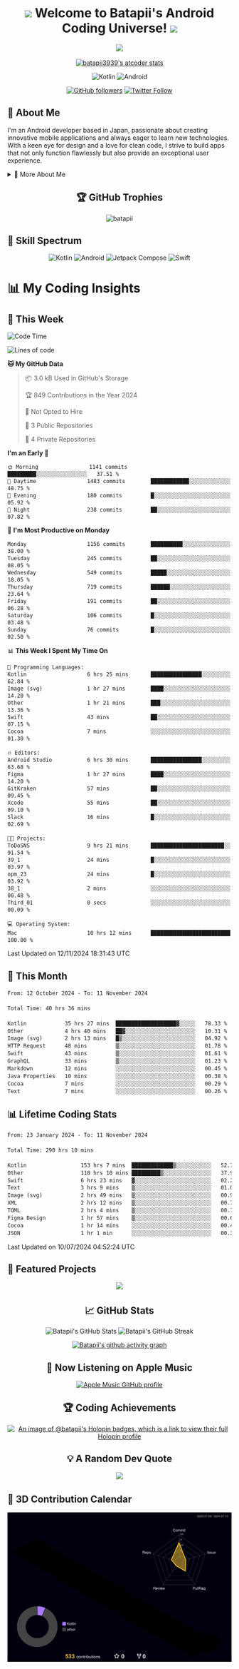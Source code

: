 <h1 align="center">
  <img src="https://media.giphy.com/media/hvRJCLFzcasrR4ia7z/giphy.gif" width="28">
  Welcome to Batapii's Android Coding Universe!
  <img src="https://media.giphy.com/media/hvRJCLFzcasrR4ia7z/giphy.gif" width="28">
</h1>

<p align="center">
  <img src="https://readme-typing-svg.herokuapp.com/?lines=Android+Developer+in+Japan;Always%20learning%20new%20things&font=Fira%20Code&center=true&width=440&height=45&color=f75c7e&vCenter=true&size=22">
</p>

<div align="center">

[![batapii3939's atcoder stats](https://atcoder-readme-stats.vercel.app/stats/batapii3939?theme=dark&show_history=5&width=450)](https://github.com/iwbc-mzk/atcoder-readme-stats)

![Kotlin](https://img.shields.io/badge/Kotlin-★☆☆☆☆☆☆☆☆☆-brightgreen)
![Android](https://img.shields.io/badge/Android-★☆☆☆☆☆☆☆☆☆-brightgreen)

  
[![GitHub followers](https://img.shields.io/github/followers/batapii?style=social)](https://github.com/batapii)
[![Twitter Follow](https://img.shields.io/twitter/follow/batapii?style=social)](https://twitter.com/batapii3939)

</div>

## 🚀 About Me
I'm an Android developer based in Japan, passionate about creating innovative mobile applications and always eager to learn new technologies. With a keen eye for design and a love for clean code, I strive to build apps that not only function flawlessly but also provide an exceptional user experience.

<details>
<summary>🌟 More About Me</summary>

- 🔭 I'm currently working on revolutionizing mobile productivity apps
- 🌱 I'm currently learning Kotlin Multiplatform and Jetpack Compose
- 👯 I'm looking to collaborate on open-source Android projects

</details>

<h2 align="center">🏆 GitHub Trophies</h2>
<p align="center">
  <img src="https://github-profile-trophy.vercel.app/?username=batapii&theme=nord&column=7&no-frame=true&no-bg=true&rank=SECRET,SSS,SS,S,AAA,AA,A,B,C,?" alt="batapii" />
</p>

## 🌈 Skill Spectrum

<div align="center">

![Kotlin](https://img.shields.io/badge/Kotlin-0095D5?style=for-the-badge&logo=kotlin&logoColor=white)
![Android](https://img.shields.io/badge/Android-3DDC84?style=for-the-badge&logo=android&logoColor=white)
![Jetpack Compose](https://img.shields.io/badge/Jetpack%20Compose-4285F4?style=for-the-badge&logo=jetpackcompose&logoColor=white)
![Swift](https://img.shields.io/badge/Swift-FA7343?style=for-the-badge&logo=swift&logoColor=white)

</div>


# 📊 My Coding Insights

## 📅 This Week
<!--START_SECTION:waka-week-->
![Code Time](http://img.shields.io/badge/Code%20Time-290%20hrs%2010%20mins-blue)

![Lines of code](https://img.shields.io/badge/From%20Hello%20World%20I%27ve%20Written-244.4%20thousand%20lines%20of%20code-blue)

**🐱 My GitHub Data** 

> 📦 3.0 kB Used in GitHub's Storage 
 > 
> 🏆 849 Contributions in the Year 2024
 > 
> 🚫 Not Opted to Hire
 > 
> 📜 3 Public Repositories 
 > 
> 🔑 4 Private Repositories 
 > 
**I'm an Early 🐤** 

```text
🌞 Morning                1141 commits        █████████░░░░░░░░░░░░░░░░   37.51 % 
🌆 Daytime                1483 commits        ████████████░░░░░░░░░░░░░   48.75 % 
🌃 Evening                180 commits         █░░░░░░░░░░░░░░░░░░░░░░░░   05.92 % 
🌙 Night                  238 commits         ██░░░░░░░░░░░░░░░░░░░░░░░   07.82 % 
```
📅 **I'm Most Productive on Monday** 

```text
Monday                   1156 commits        ██████████░░░░░░░░░░░░░░░   38.00 % 
Tuesday                  245 commits         ██░░░░░░░░░░░░░░░░░░░░░░░   08.05 % 
Wednesday                549 commits         █████░░░░░░░░░░░░░░░░░░░░   18.05 % 
Thursday                 719 commits         ██████░░░░░░░░░░░░░░░░░░░   23.64 % 
Friday                   191 commits         ██░░░░░░░░░░░░░░░░░░░░░░░   06.28 % 
Saturday                 106 commits         █░░░░░░░░░░░░░░░░░░░░░░░░   03.48 % 
Sunday                   76 commits          █░░░░░░░░░░░░░░░░░░░░░░░░   02.50 % 
```


📊 **This Week I Spent My Time On** 

```text
💬 Programming Languages: 
Kotlin                   6 hrs 25 mins       ████████████████░░░░░░░░░   62.84 % 
Image (svg)              1 hr 27 mins        ████░░░░░░░░░░░░░░░░░░░░░   14.20 % 
Other                    1 hr 21 mins        ███░░░░░░░░░░░░░░░░░░░░░░   13.36 % 
Swift                    43 mins             ██░░░░░░░░░░░░░░░░░░░░░░░   07.15 % 
Cocoa                    7 mins              ░░░░░░░░░░░░░░░░░░░░░░░░░   01.30 % 

🔥 Editors: 
Android Studio           6 hrs 30 mins       ████████████████░░░░░░░░░   63.68 % 
Figma                    1 hr 27 mins        ████░░░░░░░░░░░░░░░░░░░░░   14.20 % 
GitKraken                57 mins             ██░░░░░░░░░░░░░░░░░░░░░░░   09.45 % 
Xcode                    55 mins             ██░░░░░░░░░░░░░░░░░░░░░░░   09.10 % 
Slack                    16 mins             █░░░░░░░░░░░░░░░░░░░░░░░░   02.69 % 

🐱‍💻 Projects: 
ToDoSNS                  9 hrs 21 mins       ███████████████████████░░   91.54 % 
39_1                     24 mins             █░░░░░░░░░░░░░░░░░░░░░░░░   03.97 % 
opm_23                   24 mins             █░░░░░░░░░░░░░░░░░░░░░░░░   03.92 % 
38_1                     2 mins              ░░░░░░░░░░░░░░░░░░░░░░░░░   00.48 % 
Third_01                 0 secs              ░░░░░░░░░░░░░░░░░░░░░░░░░   00.09 % 

💻 Operating System: 
Mac                      10 hrs 12 mins      █████████████████████████   100.00 % 
```


 Last Updated on 12/11/2024 18:31:43 UTC
<!--END_SECTION:waka-week-->

## 📅 This Month
<!--START_SECTION:wakamonth-->

```txt
From: 12 October 2024 - To: 11 November 2024

Total Time: 40 hrs 36 mins

Kotlin            35 hrs 27 mins  ███████████████████▓░░░░░   78.33 %
Other             4 hrs 40 mins   ██▓░░░░░░░░░░░░░░░░░░░░░░   10.31 %
Image (svg)       2 hrs 13 mins   █▒░░░░░░░░░░░░░░░░░░░░░░░   04.92 %
HTTP Request      48 mins         ▒░░░░░░░░░░░░░░░░░░░░░░░░   01.78 %
Swift             43 mins         ▒░░░░░░░░░░░░░░░░░░░░░░░░   01.61 %
GraphQL           33 mins         ▒░░░░░░░░░░░░░░░░░░░░░░░░   01.23 %
Markdown          12 mins         ░░░░░░░░░░░░░░░░░░░░░░░░░   00.45 %
Java Properties   10 mins         ░░░░░░░░░░░░░░░░░░░░░░░░░   00.38 %
Cocoa             7 mins          ░░░░░░░░░░░░░░░░░░░░░░░░░   00.29 %
Text              7 mins          ░░░░░░░░░░░░░░░░░░░░░░░░░   00.26 %
```

<!--END_SECTION:wakamonth-->

## 📊 Lifetime Coding Stats

<!--START_SECTION:wakaalltime-->

```txt
From: 23 January 2024 - To: 11 November 2024

Total Time: 290 hrs 10 mins

Kotlin                 153 hrs 7 mins  █████████████▒░░░░░░░░░░░   52.77 %
Other                  110 hrs 10 mins █████████▒░░░░░░░░░░░░░░░   37.97 %
Swift                  6 hrs 23 mins   ▓░░░░░░░░░░░░░░░░░░░░░░░░   02.20 %
Text                   3 hrs 9 mins    ▒░░░░░░░░░░░░░░░░░░░░░░░░   01.09 %
Image (svg)            2 hrs 49 mins   ▒░░░░░░░░░░░░░░░░░░░░░░░░   00.98 %
XML                    2 hrs 12 mins   ▒░░░░░░░░░░░░░░░░░░░░░░░░   00.76 %
TOML                   2 hrs 4 mins    ▒░░░░░░░░░░░░░░░░░░░░░░░░   00.72 %
Figma Design           1 hr 57 mins    ▒░░░░░░░░░░░░░░░░░░░░░░░░   00.68 %
Cocoa                  1 hr 14 mins    ░░░░░░░░░░░░░░░░░░░░░░░░░   00.43 %
JSON                   1 hr 1 min      ░░░░░░░░░░░░░░░░░░░░░░░░░   00.35 %
```

<!--END_SECTION:wakaalltime-->

Last Updated on 10/07/2024 04:52:24 UTC

## 🌟 Featured Projects

<div align="center">
  <a href="https://github.com/batapii/ToDoSNS">
    <img src="https://github-readme-stats.vercel.app/api/pin/?username=batapii&repo=ToDoSNS&theme=radical" />
  </a>

## 📈 GitHub Stats

<div align="center">
  <img src="https://github-readme-stats.vercel.app/api?username=batapii&show_icons=true&theme=radical" alt="Batapii's GitHub Stats" />
  <img src="https://github-readme-streak-stats.herokuapp.com/?user=batapii&theme=radical" alt="Batapii's GitHub Streak" />
  
[![Batapii's github activity graph](https://github-readme-activity-graph.vercel.app/graph?username=batapii&theme=react-dark)](https://github.com/ashutosh00710/github-readme-activity-graph)
</div>

## 🎵 Now Listening on Apple Music

<div align="center">
  
[![Apple Music GitHub profile](https://music-profile.rayriffy.com/theme/dark.svg?uid=001005.6598667d2ffd4a10a4f429edd0ba24c4.1156)](https://github.com/rayriffy/apple-music-github-profile)

</div>


## 🏆 Coding Achievements

<div align="center">

[![An image of @batapii's Holopin badges, which is a link to view their full Holopin profile](https://holopin.me/batapii)](https://holopin.io/@batapii)

</div>

## 💡 A Random Dev Quote

<div align="center">

![](https://quotes-github-readme.vercel.app/api?type=horizontal&theme=radical)

</div>

</div>

## 🚀 3D Contribution Calendar

<div align="center">
  
![](./profile-3d-contrib/profile-night-rainbow.svg)

</div>
